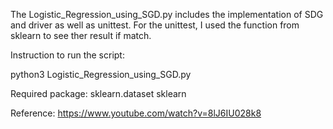 The Logistic_Regression_using_SGD.py includes the implementation of SDG and driver as well as unittest.
For the unittest, I used the function from sklearn to see ther result if match.

Instruction to run the script:

python3 Logistic_Regression_using_SGD.py

Required package:
sklearn.dataset
sklearn

Reference:
https://www.youtube.com/watch?v=8lJ6IU028k8 